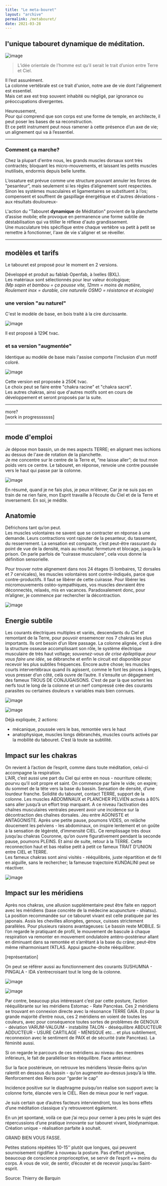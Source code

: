 ```yaml
---
title: "Le meta-bouret"
layout: "archive"
permalink: /metabouret/
date: 2021-03-28
---
```


## l'unique tabouret dynamique de méditation.
 
![image](https://user-images.githubusercontent.com/12049360/112747012-f4444e80-8fb2-11eb-8437-80cf185e88a5.png)


> L’idée orientale de l’homme est qu’il serait le trait d’union entre Terre et Ciel.

Il l’est assurément.  
La colonne vertébrale est ce trait d'union, notre axe de vie dont l'alignement est essentiel.  
Mais cet axe est trop souvent inhabité ou négligé, par ignorance ou préoccupations divergentes.


Heureusement,  
Pour qui comprend que son corps est une forme de temple, en architecte, il peut poser les bases de sa reconstruction.  
Et ce petit instrument peut nous ramener à cette présence d’un axe de vie; un alignement qui va à l’essentiel.

---

### Comment ça marche?

Chez la plupart d'entre nous, les grands muscles dorsaux sont très contractés; bloquant les micro-mouvements, et laissant les petits muscles inutilisés, endormis depuis belle lurette.  

L’ossature est prévue comme une structure pouvant annuler les forces de “pesanteur”, mais seulement si les règles d’alignement sont respectées.  
Sinon les systèmes musculaires et ligamentaires se substituent à l’os; compensent et souffrent de gaspillage énergétique et d'autres déviations -aux résultats douloureux-  


L'action du "Tabouret **dynamique** de Méditation" provient de la planchette d’assise mobile; elle provoque en permanence une forme subtile de déstabilisation qui va titiller le réflexe d'auto grandissement.  
Une musculature très spécifique entre chaque vertèbre va petit à petit se remettre à fonctionner, l'axe de vie s'aligner et se réveiller.  

 
---

## modèles et tarifs
Le tabouret est proposé pour le moment en 2 versions.  

Développé et produit au fablab Openfab, à Ixelles (BXL).   
Les matériaux sont sélectionnés pour leur valeur écologique;  
_(Mp sapin et bambou = ça pousse vite, 12mm = moins de matière, Roulement inox = durable, cire naturelle OSMO = résistance et écologie)_


### une version "au naturel"
C'est le modèle de base, en bois traité à la cire durcissante. 

![image](https://user-images.githubusercontent.com/12049360/112748562-acc2c000-8fbc-11eb-97cf-c8e530570dde.png)

Il est proposé à 129€ tvac.

### et sa version "augmentée"
Identique au modèle de base mais l'assise comporte l'inclusion d'un motif coloré.  

![image](https://user-images.githubusercontent.com/12049360/110140541-7c7c6d00-7dd4-11eb-8e3a-d005136adb9d.png)

Cette version est proposée à 250€ tvac.  
Le choix peut se faire entre "chakra racine" et "chakra sacré".  
Les autres chakras, ainsi que d'autres motifs sont en cours de développement et seront proposés par la suite. 



--- 
more?   
[work in progresssssss]

---

## mode d'emploi

Je dépose mon bassin, un de mes aspects TERRE; en alignant mes ischions au dessus de l'axe de rotation de la planchette.  
Je me concentre sur le centre de la Terre et, “me laisse aller”; de tout mon poids vers ce centre. Le tabouret, en réponse, renvoie une contre poussée vers le haut qui passe par la colonne.

![image](https://user-images.githubusercontent.com/12049360/109640383-b5a4ab00-7b50-11eb-89c9-7ebe64a8755a.png)

En résumé, quand je ne fais plus, je peux m’élever,
Car je ne suis pas en train de ne rien faire, mon Esprit travaille à l’écoute du Ciel et de la Terre et inversement. 
En soi, je médite.


## Anatomie
Défrichons tant qu’on peut.  
Les muscles volontaires ne savent que se contracter en réponse à une demande. Leurs contractions vont rajouter de la pesanteur, du tassement, du resserrement.
La sensation est compacte, c’est peut-être rassurant du point de vue de la densité, mais au résultat: fermeture et blocage, jusqu’à la prison. 
On parle parfois de “cuirasse musculaire”, cela vous donne la définition sensorielle.

Pour trouver notre alignement dans nos 24 étages (5 lombaires, 12 dorsales et 7 cervicales), les muscles volontaires sont contre-indiqués, parce que contre-productifs.
Il faut se libérer de cette cuirasse.
Pour libérer les micromouvements ostéo-sympathiques, vos muscles devraient être déconnectés, relaxés, mis en vacances. 
Paradoxalement donc, pour m’aligner, je commence par rechercher la décontraction.


![image](https://user-images.githubusercontent.com/12049360/105741050-2812e180-5f3a-11eb-9a33-510f78db6218.png)







## Energie subtile

Les courants électriques multiples et variés, descendants du Ciel et remontant de la Terre, pour pouvoir ensemencer nos 7 chakras les plus importants. Ils ont besoin d’un libre passage. La colonne alignée, c’est à dire la structure osseuse accomplissant son rôle, le système électrique musculaire de très haut voltage; _souvenez-vous de crise épileptique pour vous faire une idée_, se débranche et enfin le circuit est disponible pour recevoir les plus subtiles fréquences.
Encore autre chose; les muscles courts intervertébraux quand ils agissent, comme le font les pinces à linges, vous presser d’un côté, celà ouvre de l’autre. Il s’ensuite un dégagement des fameux TROUS DE CONJUGAISONS.
C’est de par là que sortent les nerfs tout le long de la colonne et un nerf compressé crée des courants parasites ou certaines douleurs ± variables mais bien connues.


![image](https://user-images.githubusercontent.com/12049360/105741484-a4a5c000-5f3a-11eb-8c90-952207e3ea5c.png)


![image](https://user-images.githubusercontent.com/12049360/105741063-2c3eff00-5f3a-11eb-9199-0a8899b0df7f.png)

Déjà expliquée, 2 actions:
- mécanique, poussée vers le bas, remontée vers le haut
- anatophysique, muscles longs débranchés, muscles courts activés par la mobilité du tabouret. C’est là toute sa subtilité.

## Impact sur les chakras
On revient à l’action de l’esprit, comme dans toute méditation, celui-ci accompagne la respiration.  
L’AIR, c’est aussi une part du Ciel qui entre en nous - nourriture céleste; pourvu qu’il soit propre et saint.
On commence par faire le vide; on expire; du sommet de la tête vers la base du bassin.
Sensation de densité, d’une lourdeur franche.
Solidité du tabouret, contact TERRE, support de la colonne.
Les muscles ABDOMINAUX et PLANCHER PELVIEN activés à 80% sans aller jusqu’à un effort trop marquant.
A ce niveau l’activation des chaînes musculaires ventrales peuvent avoir une incidence sur la décontraction des chaînes dorsales.
Jeu entre AGONISTE et ANTAGONISTE.
Après une petite pause, poumons VIDES, on relâche doucement les pelviens - les abdominaux, on inspire lentement et on goûte à la sensation de légèreté, d’immensité CIEL.
Ce remplissage très doux jusqu’au chakras Couronne, qu’on ouvre figurativement pendant la seconde pause, poumons PLEINS.
Et ainsi de suite, retour à la TERRE.
Cette reconnection haut et bas réalise petit à petit ce fameux TRAIT D’UNION entre CIEL et TERRE.  
Les fameux chakras sont ainsi visités - rééquilibrés, juste répartition et de fil en aiguille, sans le rechercher; la fameuse trajectoire KUNDALINI peut se réactiver.

![image](https://user-images.githubusercontent.com/12049360/112749966-05e32180-8fc6-11eb-9f97-f3fc723607c4.png)



## Impact sur les méridiens
Après nos chakras, une allusion supplémentaire peut être faite en rapport avec les méridiens (base concrète de la médecine acupuncture - shiatsu).
La position recommandée sur ce tabouret vivant est celle pratiquée par les japonais. Assis les chevilles allongées, genoux, cuisses strictement parallèles. 
Pour plusieurs raisons avantageuses:
Le bassin reste MOBILE. Si l’on regarde le pratiquant de profil, le mouvement de bascule à chaque respiration va remonter en mouvement ondulatoire antéro-postérieur allant en diminuant dans sa remontée et s’arrêtant à la base du crâne; peut-être même réharmonisant l’ATLAS. Appui gauche-droite rééquilibrer.

[représentation]


On peut se référer aussi au fonctionnement des courants SUSHUMNA - PINGALA - IDA s’entrecroisant tout le long de la colonne. 

![image](https://user-images.githubusercontent.com/12049360/112749970-0d0a2f80-8fc6-11eb-9924-a63c3865c1e2.png)

![image](https://user-images.githubusercontent.com/12049360/112749972-11364d00-8fc6-11eb-8ff9-0cf4fe4e5464.png)

Par contre, beaucoup plus intéressant c’est par cette posture, l’action rééquilibrante sur les méridiens Estomac - Rate Pancréas. Ces 2 méridiens se trouvant en connexion directe avec la résonance TERRE GAÏA. Et pour la grande majorité d’entre nous, ces 2 méridiens en voient de toutes les couleurs, avec pour conséquence toutes sortes de problèmes de GENOUX - déviation VARUM-VALGUM - instabilité TALON - déséquilibre ABDUCTEUR ADDUCTEUR - USURE CARTILAGE - MÉNISQUE etc...  et plus subtilement, reconnexion avec le sentiment de PAIX et de sécurité (rate Pancréas). 
La féminité aussi. 

Si on regarde le parcours de ces méridiens au niveau des membres inférieurs, le fait de paralléliser les rééquilibre. Face antérieur. 

Sur la face postérieure, on retrouve les méridiens Vessie-Reins qu’on ralentit en dessous du bassin - qu’on augmente au-dessus jusqu’à la tête. Renforcement des Reins pour “garder le cap”

Incidence positive sur le diaphragme puisqu’on réalise son support avec la colonne forte, élancée vers le CIEL. Rien de mieux pour le nerf vague. 


Je suis certain que d’autres facteurs interviendront, tous les bons effets d’une méditation classique s’y retrouveront également. 

En un jet spontané, voilà ce que j’ai reçu pour cerner à peu près le sujet des répercussions d’une pratique innovante sur tabouret vivant, biodynamique. Création unique - réalisation parfaite à souhait. 

GRAND BIEN VOUS FASSE. 

Petites stations répétées 10-15’’ plutôt que longues, qui peuvent sournoisement rigidifier à nouveau la posture. 
Pas d’effort physique, beaucoup de conscience proprioceptive, se servir de l’esprit ++ moins du corps.
A vous de voir, de sentir, d’écouter et de recevoir jusqu’au Saint-esprit. 

Source: Thierry de Barquin